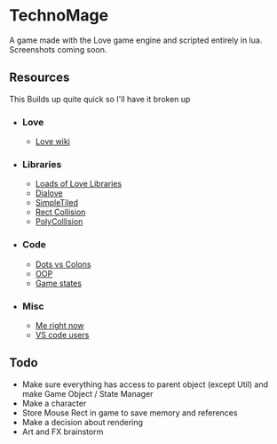 # TechnoMage

A game made with the Love game engine and scripted entirely in lua. Screenshots coming soon.

## Resources
 This Builds up quite quick so I'll have it broken up 

* ### Love
    * [Love wiki](https://love2d.org/wiki/Main_Page)
* ### Libraries
    * [Loads of Love Libraries](https://github.com/love2d-community/awesome-love2d#helper-libraries)
    * [Dialove](http://www.google.fr/)
    * [SimpleTiled](https://github.com/karai17/Simple-Tiled-Implementation)
    * [Rect Collision](https://github.com/kikito/bump.lua/tree/master)
    * [PolyCollision](https://github.com/vrld/HC)
* ### Code
    * [Dots vs Colons](https://www.tutorialspoint.com/difference-between-and-in-lua-programming)
    * [OOP](https://www.youtube.com/watch?v=g1iKA3lSFms)
    * [Game states](http://gamedevgeek.com/tutorials/managing-game-states-in-c/)
* ### Misc
    * [Me right now](https://github.com/tchapi/markdown-cheatsheet/blob/master/README.md)
    * [VS code users](https://stackoverflow.com/questions/52786022/shortcut-for-running-terminal-command-in-vs-code)

## Todo
* Make sure everything has access to parent object (except Util) and make Game Object / State Manager
* Make a character
* Store Mouse Rect in game to save memory and references
* Make a decision about rendering
* Art and FX brainstorm